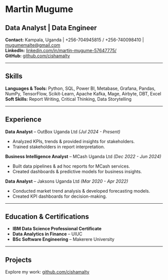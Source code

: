 # Martin Mugume

## Data Analyst | Data Engineer

**Contact:** Kampala, Uganda | +256-704945815 / +256-740098410 | mugumemalte@gmail.com  
**LinkedIn:** [linkedin.com/in/martin-mugume-57647775/](https://linkedin.com/in/martin-mugume-57647775/)  
**GitHub:** [github.com/cishamalty](https://github.com/cishamalty)

---

## Skills

**Languages & Tools:** Python, SQL, Power BI, Metabase, Grafana, Pandas, NumPy, TensorFlow, Scikit-Learn, Apache Kafka, Mage, Airbyte, DBT, Excel  
**Soft Skills:** Report Writing, Critical Thinking, Data Storytelling  

---

## Experience

**Data Analyst** – OutBox Uganda Ltd *(Jul 2024 - Present)*  
- Analyzed KPIs, trends & provided insights for stakeholders.  
- Trained stakeholders in report interpretation.
  
**Business Intelligence Analyst** – MCash Uganda Ltd *(Dec 2022 - Jun 2024)*  
- Built data pipelines & ad hoc reports for MCash services.  
- Created dashboards & predictive models for business insights.    

**Data Analyst** – Jaksons Uganda Ltd *(Mar 2020 - Apr 2022)*  
- Conducted market trend analysis & developed forecasting models.  
- Created KPI dashboards for decision-making.  

---

## Education & Certifications

- **IBM Data Science Professional Certificate**  
- **Data Analytics in Finance** – UIUC  
- **BSc Software Engineering** – Makerere University  

---

## Projects
Explore my work: [github.com/cishamalty](https://github.com/cishamalty)


